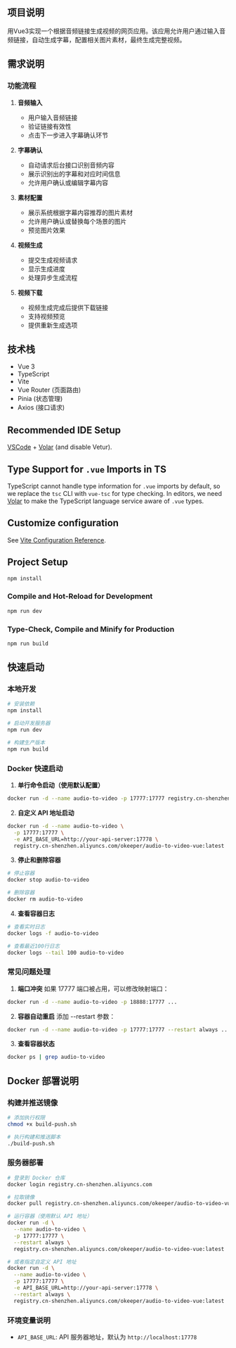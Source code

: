 ## 项目说明

用Vue3实现一个根据音频链接生成视频的网页应用。该应用允许用户通过输入音频链接，自动生成字幕，配置相关图片素材，最终生成完整视频。

## 需求说明

### 功能流程
1. **音频输入**
   - 用户输入音频链接
   - 验证链接有效性
   - 点击下一步进入字幕确认环节

2. **字幕确认**
   - 自动请求后台接口识别音频内容
   - 展示识别出的字幕和对应时间信息
   - 允许用户确认或编辑字幕内容

3. **素材配置**
   - 展示系统根据字幕内容推荐的图片素材
   - 允许用户确认或替换每个场景的图片
   - 预览图片效果

4. **视频生成**
   - 提交生成视频请求
   - 显示生成进度
   - 处理异步生成流程

5. **视频下载**
   - 视频生成完成后提供下载链接
   - 支持视频预览
   - 提供重新生成选项

## 技术栈
- Vue 3
- TypeScript
- Vite
- Vue Router (页面路由)
- Pinia (状态管理)
- Axios (接口请求)

## Recommended IDE Setup

[VSCode](https://code.visualstudio.com/) + [Volar](https://marketplace.visualstudio.com/items?itemName=Vue.volar) (and disable Vetur).

## Type Support for `.vue` Imports in TS

TypeScript cannot handle type information for `.vue` imports by default, so we replace the `tsc` CLI with `vue-tsc` for type checking. In editors, we need [Volar](https://marketplace.visualstudio.com/items?itemName=Vue.volar) to make the TypeScript language service aware of `.vue` types.

## Customize configuration

See [Vite Configuration Reference](https://vite.dev/config/).

## Project Setup

```sh
npm install
```

### Compile and Hot-Reload for Development

```sh
npm run dev
```

### Type-Check, Compile and Minify for Production

```sh
npm run build
```

## 快速启动

### 本地开发
```bash
# 安装依赖
npm install

# 启动开发服务器
npm run dev

# 构建生产版本
npm run build
```

### Docker 快速启动

1. **单行命令启动（使用默认配置）**
```bash
docker run -d --name audio-to-video -p 17777:17777 registry.cn-shenzhen.aliyuncs.com/okeeper/audio-to-video-vue:latest
```

2. **自定义 API 地址启动**
```bash
docker run -d --name audio-to-video \
  -p 17777:17777 \
  -e API_BASE_URL=http://your-api-server:17778 \
  registry.cn-shenzhen.aliyuncs.com/okeeper/audio-to-video-vue:latest
```

3. **停止和删除容器**
```bash
# 停止容器
docker stop audio-to-video

# 删除容器
docker rm audio-to-video
```

4. **查看容器日志**
```bash
# 查看实时日志
docker logs -f audio-to-video

# 查看最近100行日志
docker logs --tail 100 audio-to-video
```

### 常见问题处理

1. **端口冲突**
如果 17777 端口被占用，可以修改映射端口：
```bash
docker run -d --name audio-to-video -p 18888:17777 ...
```

2. **容器自动重启**
添加 --restart 参数：
```bash
docker run -d --name audio-to-video -p 17777:17777 --restart always ...
```

3. **查看容器状态**
```bash
docker ps | grep audio-to-video
```

## Docker 部署说明

### 构建并推送镜像
```bash
# 添加执行权限
chmod +x build-push.sh

# 执行构建和推送脚本
./build-push.sh
```

### 服务器部署
```bash
# 登录到 Docker 仓库
docker login registry.cn-shenzhen.aliyuncs.com

# 拉取镜像
docker pull registry.cn-shenzhen.aliyuncs.com/okeeper/audio-to-video-vue:latest

# 运行容器（使用默认 API 地址）
docker run -d \
  --name audio-to-video \
  -p 17777:17777 \
  --restart always \
  registry.cn-shenzhen.aliyuncs.com/okeeper/audio-to-video-vue:latest

# 或者指定自定义 API 地址
docker run -d \
  --name audio-to-video \
  -p 17777:17777 \
  -e API_BASE_URL=http://your-api-server:17778 \
  --restart always \
  registry.cn-shenzhen.aliyuncs.com/okeeper/audio-to-video-vue:latest
```

### 环境变量说明
- `API_BASE_URL`: API 服务器地址，默认为 `http://localhost:17778`
